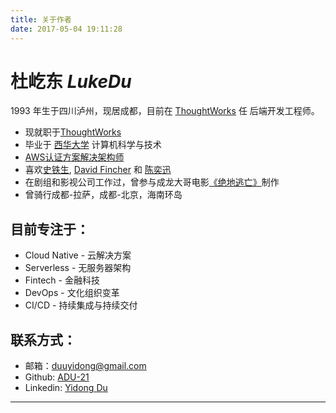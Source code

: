 ```yaml
---
title: 关于作者
date: 2017-05-04 19:11:28
---
```


#  杜屹东 *LukeDu*
1993 年生于四川泸州，现居成都，目前在 [ThoughtWorks](https://Thoughtworks.com/) 任 后端开发工程师。

  - 现就职于[ThoughtWorks](https://www.thoughtworks.com/)
  - 毕业于 [西华大学](http://www.xhu.edu.cn/) 计算机科学与技术
  - [AWS认证方案解决架构师](https://www.duyidong.com/pdf/awsSolutionsArchitect_AE.pdf)
  - 喜欢[史铁生](http://baike.baidu.com/view/39292.htm), [David Fincher](https://movie.douban.com/celebrity/1012521/) 和 [陈奕迅](http://baike.baidu.com/view/2556.htm)
  - 在剧组和影视公司工作过，曾参与成龙大哥电影[《绝地逃亡》](https://movie.douban.com/subject/24529353/)制作
  - 曾骑行成都-拉萨，成都-北京，海南环岛

##  目前专注于：

  - Cloud Native - 云解决方案
  - Serverless - 无服务器架构
  - Fintech - 金融科技
  - DevOps - 文化组织变革
  - CI/CD - 持续集成与持续交付

## 联系方式：

- 邮箱：[duuyidong@gmail.com](mailto:duuyidong@gmail.com)
- Github: [ADU-21](https://github.com/adu-21)
- Linkedin: [Yidong Du](https://www.linkedin.com/in/yidong-du-0868b0123/)

---
